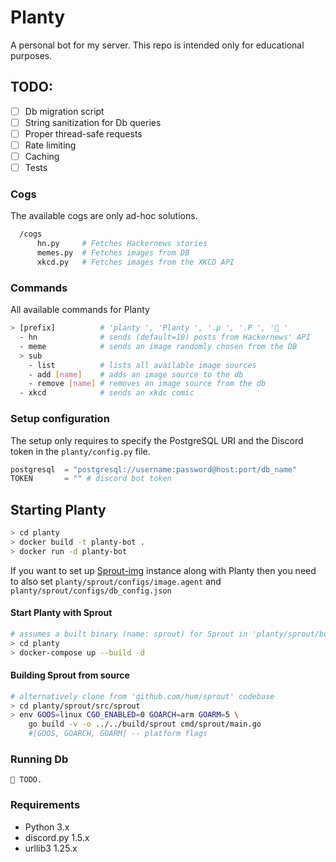 # Planty
A personal bot for my server. This repo is intended only for educational purposes.

## TODO:
  - [ ] Db migration script
  - [ ] String sanitization for Db queries
  - [ ] Proper thread-safe requests
  - [ ] Rate limiting
  - [ ] Caching 
  - [ ] Tests

### Cogs
The available cogs are only ad-hoc solutions.
```bash
  /cogs
      hn.py     # Fetches Hackernews stories
      memes.py  # Fetches images from DB
      xkcd.py   # Fetches images from the XKCD API
```

### Commands
All available commands for Planty
```bash
> [prefix]          # 'planty ', 'Planty ', '.p ', '.P ', '🌱 '
  - hn              # sends (default=10) posts from Hackernews' API
  - meme            # sends an image randomly chosen from the DB
  > sub
    - list          # lists all available image sources          
    - add [name]    # adds an image source to the db
    - remove [name] # removes an image source from the db
  - xkcd            # sends an xkdc comic
```

### Setup configuration
The setup only requires to specify the PostgreSQL URI and the Discord token in the `planty/config.py` file.

```py
postgresql  = "postgresql://username:password@host:port/db_name"
TOKEN       = "" # discord bot token
```

## Starting Planty
```bash
> cd planty
> docker build -t planty-bot .
> docker run -d planty-bot
```

If you want to set up [Sprout-img](https://github.com/hum/sprout-img) instance along with Planty then you need to also set `planty/sprout/configs/image.agent` and `planty/sprout/configs/db_config.json`

#### Start Planty with Sprout
```bash
# assumes a built binary (name: sprout) for Sprout in 'planty/sprout/build'
> cd planty
> docker-compose up --build -d 
```

#### Building Sprout from source
```bash
# alternatively clone from 'github.com/hum/sprout' codebase
> cd planty/sprout/src/sprout
> env GOOS=linux CGO_ENABLED=0 GOARCH=arm GOARM=5 \
    go build -v -o ../../build/sprout cmd/sprout/main.go
    #[GOOS, GOARCH, GOARM] -- platform flags
```

### Running Db
```🌱 TODO.```

### Requirements
  - Python      3.x
  - discord.py  1.5.x
  - urllib3     1.25.x

